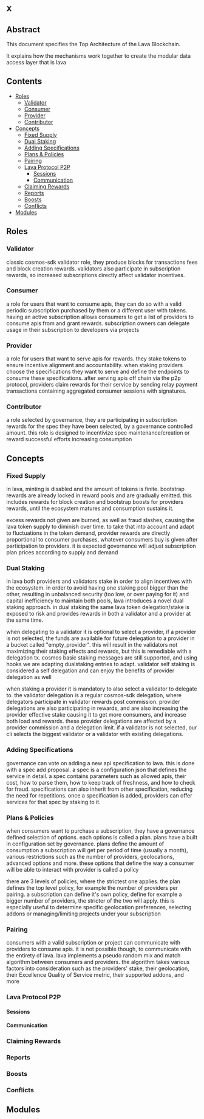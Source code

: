 # `x`

## Abstract

This document specifies the Top Architecture of the Lava Blockchain.

It explains how the mechanisms work together to create the modular data access layer that is lava

## Contents

* [Roles](#roles)
  * [Validator](#validator)
  * [Consumer](#consumer)
  * [Provider](#provider)
  * [Contributor](#contributor)
* [Concepts](#concepts)
  * [Fixed Supply](#fixed-supply)
  * [Dual Staking](#dual-staking)
  * [Adding Specifications](#adding-specifications)
  * [Plans & Policies](#plans-&-policies)
  * [Pairing](#pairing)
  * [Lava Protocol P2P](#lava-protocol-p2p)
    * [Sessions](#sessions)
    * [Communication](#communication)
  * [Claiming Rewards](#claiming-rewards)
  * [Reports](#reports)
  * [Boosts](#boosts)
  * [Conflicts](#conflicts)
* [Modules](#modules)

## Roles

### Validator

classic cosmos-sdk validator role, they produce blocks for transactions fees and block creation rewards. validators also participate in subscription rewards, so increased subscriptions directly affect validator incentives.

### Consumer

a role for users that want to consume apis, they can do so with a valid periodic subscription purchased by them or a different user with tokens. having an active subscription allows consumers to get a list of providers to consume apis from and grant rewards. subscription owners can delegate usage in their subscription to developers via projects

### Provider

a role for users that want to serve apis for rewards. they stake tokens to ensure incentive alignment and accountability. when staking providers choose the specifications they want to serve and define the endpoints to consume these specifications. after serving apis off chain via the p2p protocol, providers claim rewards for their service by sending relay payment transactions containing aggregated consumer sessions with signatures.

### Contributor

a role selected by governance, they are participating in subscription rewards for the spec they have been selected, by a governance controlled amount. this role is designed to incentivize spec maintenance/creation or reward successful efforts increasing consumption

## Concepts

### Fixed Supply

in lava, minting is disabled and the amount of tokens is finite. bootstrap rewards are already locked in reward pools and are gradually emitted. this includes rewards for block creation and bootstrap boosts for providers rewards, until the ecosystem matures and consumption sustains it.

excess rewards not given are burned, as well as fraud slashes, causing the lava token supply to diminish over time. to take that into account and adapt to fluctuations in the token demand, provider rewards are directly proportional to consumer purchases, whatever consumers buy is given after participation to providers. it is expected governance will adjust subscription plan prices according to supply and demand

### Dual Staking

in lava both providers and validators stake in order to align incentives with the ecosystem. in order to avoid having one staking pool bigger than the other, resulting in unbalanced security (too low, or over paying for it) and capital inefficiency to maintain both pools, lava introduces a novel dual staking approach. in dual staking the same lava token delegation/stake is exposed to risk and provides rewards in both a validator and a provider at the same time.

when delegating to a validator it is optional to select a provider, if a provider is not selected, the funds are available for future delegation to a provider in a bucket called "empty_provider". this will result in the validators not maximizing their staking effects and rewards, but this is remediable with a delegation tx. cosmos basic staking messages are still supported, and using hooks we are adapting dualstaking entries to adapt. validator self staking is considered a self delegation and can enjoy the benefits of provider delegation as well

when staking a provider it is mandatory to also select a validator to delegate to. the validator delegation is a regular cosmos-sdk delegation, where delegators participate in validator rewards post commission. provider delegations are also participating in rewards, and are also increasing the provider effective stake causing it to get more consumers, and increase both load and rewards. these provider delegations are affected by a provider commission and a delegation limit. if a validator is not selected, our cli selects the biggest validator or a validator with existing delegations.

### Adding Specifications

governance can vote on adding a new api specification to lava. this is done with a spec add proposal. a spec is a configuration json that defines the service in detail.
a spec contains parameters such as allowed apis, their cost, how to parse them, how to keep track of freshness, and how to check for fraud. specifications can also inherit from other specification, reducing the need for repetitions.
once a specification is added, providers can offer services for that spec by staking to it.

### Plans & Policies

when consumers want to purchase a subscription, they have a governance defined selection of options. each options is called a plan. plans have a built in configuration set by governance. plans define the amount of consumption a subscription will get per period of time (usually a month), various restrictions such as the number of providers, geolocations, advanced options and more. these options that define the way a consumer will be able to interact with provider is called a policy

there are 3 levels of policies, where the strictest one applies. the plan defines the top level policy, for example the number of providers per pairing. a subscription can define it's own policy, define for example a bigger number of providers, the stricter of the two will apply. this is especially useful to determine specific geolocation preferences, selecting addons or managing/limiting projects under your subscription

### Pairing

consumers with a valid subscription or project can communicate with providers to consume apis. it is not possible though, to communicate with the entirety of lava. lava implements a pseudo random mix and match algorithm between consumers and providers. the algorithm takes various factors into consideration such as the providers' stake, their geolocation, their Excellence Quality of Service metric, their supported addons, and more

### Lava Protocol P2P

#### Sessions

#### Communication

### Claiming Rewards

### Reports

### Boosts

### Conflicts

## Modules
